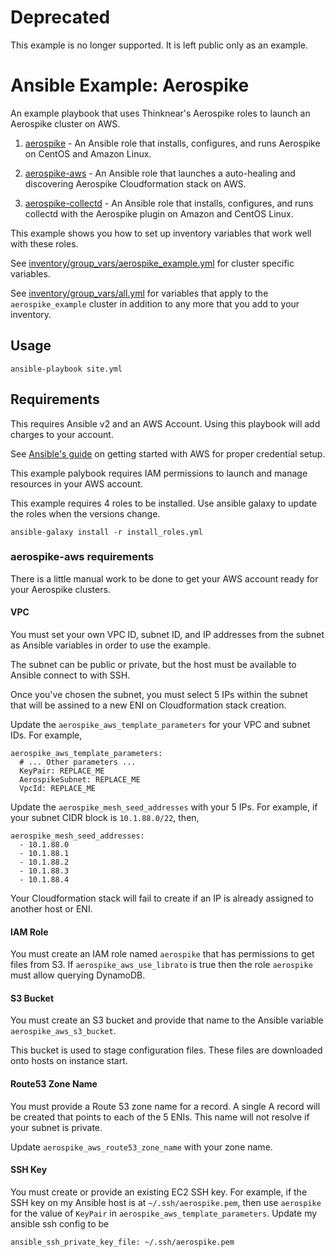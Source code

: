 Deprecated
==========

This example is no longer supported. It is left public only as an example.

Ansible Example: Aerospike
==========================

An example playbook that uses Thinknear's Aerospike roles to launch an Aerospike cluster on AWS.

  1. [aerospike](https://galaxy.ansible.com/ThinkNear/aerospike/) - An Ansible role that installs, configures, and runs Aerospike on CentOS and Amazon Linux.

  2. [aerospike-aws](https://galaxy.ansible.com/ThinkNear/aerospike-aws/) - An Ansible role that launches a auto-healing and discovering Aerospike Cloudformation stack on AWS.

  3. [aerospike-collectd](https://galaxy.ansible.com/ThinkNear/aerospike-collectd/) - An Ansible role that installs, configures, and runs collectd with the Aerospike plugin on Amazon and CentOS Linux.

This example shows you how to set up inventory variables that work well with these roles.

See [inventory/group_vars/aerospike_example.yml](https://github.com/ThinkNear/ansible-aerospike-example/blob/master/inventory/group_vars/aerospike_example.yml) for cluster specific variables. 

See [inventory/group_vars/all.yml](https://github.com/ThinkNear/ansible-aerospike-example/blob/master/inventory/group_vars/all.yml) for variables that apply to the `aerospike_example` cluster in addition to any more that you add to your inventory.

## Usage

    ansible-playbook site.yml

## Requirements 

This requires Ansible v2 and an AWS Account. Using this playbook will add charges to your account.

See [Ansible's guide](http://docs.ansible.com/ansible/guide_aws.html) on getting started with AWS for proper credential setup.

This example palybook requires IAM permissions to launch and manage resources in your AWS account.

This example requires 4 roles to be installed. Use ansible galaxy to update the roles when the versions change.

    ansible-galaxy install -r install_roles.yml

### aerospike-aws requirements

There is a little manual work to be done to get your AWS account ready for your Aerospike clusters.

#### VPC

You must set your own VPC ID, subnet ID, and IP addresses from the subnet as Ansible variables in order to use the example.

The subnet can be public or private, but the host must be available to Ansible connect to with SSH.

Once you've chosen the subnet, you must select 5 IPs within the subnet that will be assined to a new ENI on Cloudformation stack creation.

Update the `aerospike_aws_template_parameters` for your VPC and subnet IDs. For example,

    aerospike_aws_template_parameters:
      # ... Other parameters ...
      KeyPair: REPLACE_ME
      AerospikeSubnet: REPLACE_ME
      VpcId: REPLACE_ME

Update the `aerospike_mesh_seed_addresses` with your 5 IPs. For example, if your subnet CIDR block is `10.1.88.0/22`, then,

    aerospike_mesh_seed_addresses:
      - 10.1.88.0
      - 10.1.88.1
      - 10.1.88.2
      - 10.1.88.3
      - 10.1.88.4

Your Cloudformation stack will fail to create if an IP is already assigned to another host or ENI.

#### IAM Role

You must create an IAM role named `aerospike` that has permissions to get files from S3.
If `aerospike_aws_use_librato` is true then the role `aerospike` must allow querying DynamoDB.

#### S3 Bucket

You must create an S3 bucket and provide that name to the Ansible variable `aerospike_aws_s3_bucket`.

This bucket is used to stage configuration files.
These files are downloaded onto hosts on instance start.

#### Route53 Zone Name

You must provide a Route 53 zone name for a record. A single A record will be created that points to each of the 5 ENIs. This name will not resolve if your subnet is private.

Update `aerospike_aws_route53_zone_name` with your zone name.

#### SSH Key

You must create or provide an existing EC2 SSH key. For example, if the SSH key on my Ansible host is at `~/.ssh/aerospike.pem`, then use `aerospike` for the value of `KeyPair` in `aerospike_aws_template_parameters`. Update my ansible ssh config to be

    ansible_ssh_private_key_file: ~/.ssh/aerospike.pem
